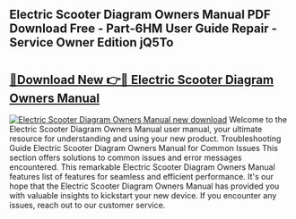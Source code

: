 ## Electric Scooter Diagram Owners Manual PDF Download Free - Part-6HM User Guide Repair - Service Owner Edition jQ5To

# <h2><a href="http://bc71436.oget.top/?id=Electric+Scooter+Diagram+Owners+Manual">🔗Download New 👉🔴 Electric Scooter Diagram Owners Manual</a></h2>

[![Electric Scooter Diagram Owners Manual new download](https://i.imgur.com/5g1atiW.png)](http://bc71436.oget.top/?id=Electric+Scooter+Diagram+Owners+Manual)
Welcome to the Electric Scooter Diagram Owners Manual user manual, your ultimate resource for understanding and using your new product. Troubleshooting Guide Electric Scooter Diagram Owners Manual for Common Issues This section offers solutions to common issues and error messages encountered. This remarkable Electric Scooter Diagram Owners Manual features list of features for seamless and efficient performance. It's our hope that the Electric Scooter Diagram Owners Manual has provided you with valuable insights to kickstart your new device. If you encounter any issues, reach out to our customer service.
